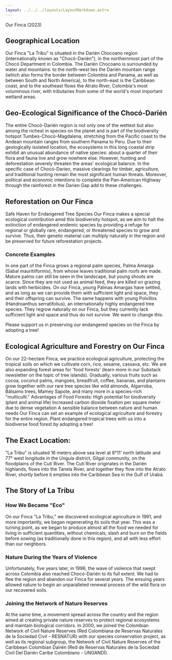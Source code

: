 ```yaml
---
layout: ../../../layouts/LayoutMarkdown.astro
---
```


Our Finca (2023)

<h2 id="region">Geographical Location</h2>
Our Finca "La Tribu" is situated in the Darién Chocoano region (internationally known as "Chocó-Darién"), in the northernmost part of the Chocó Department in Colombia. The Darién Chocoano is surrounded by water and mountains: to the north-west lies the Darién mountain range (which also forms the border between Colombia and Panama, as well as between South and North America), to the north-east is the Caribbean coast, and to the southeast flows the Atrato River, Colombia's most voluminous river, with tributaries from some of the world's most important wetland areas.
<h2 id="region-bedeutung">Geo-Ecological Significance of the Chocó-Darién</h2>
The entire Chocó-Darién region is not only one of the wettest but also among the richest in species on the planet and is part of the biodiversity hotspot Tumbes-Chocó-Magdalena, stretching from the Pacific coast to the Andean mountain ranges from southern Panama to Peru. Due to their geologically isolated location, the ecosystems in this long coastal strip exhibit an unusual abundance of native species: about a quarter of their flora and fauna live and grow nowhere else. However, hunting and deforestation severely threaten the areas' ecological balance. In the specific case of Chocó-Darien, massive clearings for timber, agriculture, and traditional hunting remain the most significant human threats. Moreover, political and economic intentions to complete the Pan-American Highway through the rainforest in the Darien Gap add to these challenges.
<h2 id="ideale-finca-1">Reforestation on Our Finca</h2>
Safe Haven for Endangered Tree Species
Our Finca makes a special ecological contribution amid this biodiversity hotspot, as we aim to halt the extinction of endangered endemic species by providing a refuge for regional or globally rare, endangered, or threatened species to grow and survive. Thus, their genetic material can multiply naturally in the region and be preserved for future reforestation projects.
<h3 id="ideale-finca-2">Concrete Examples</h3>
In one part of the Finca grows a regional palm species, Palma Amarga (Sabal mauritiiformis), from whose leaves traditional palm roofs are made. Mature palms can still be seen in the landscape, but young shoots are scarce. Since they are not used as animal feed, they are killed on grazing lands with herbicides. On our Finca, young Palmas Amargas have settled, and as long as we can provide them with sufficient light and space, they and their offspring can survive.
The same happens with young Polvillos (Handroanthus serratifolius), an internationally highly endangered tree species. They regrow naturally on our Finca, but they currently lack sufficient light and space and thus do not survive. We want to change this.

Please support us in preserving our endangered species on the Finca by adopting a tree!

<h2 id="ideale-finca-3">Ecological Agriculture and Forestry on Our Finca</h2>
On our 22-hectare Finca, we practice ecological agriculture, protecting the tropical soils on which we cultivate corn, rice, sesame, cassava, etc. We are also expanding forest areas for 'food forests' (learn more in our Substack newsletter on the topic of tree islands). Gradually, various fruits such as cocoa, coconut palms, mangoes, breadfruit, coffee, bananas, and plantains grow together with our rare tree species like wild almonds, Algarroba, Bálsamo trees, Mamey Sapote, and many more in a species-rich "multiculti."
Advantages of Food Forests:
High potential for biodiversity (plant and animal life)
Increased carbon dioxide fixation per square meter due to dense vegetation
A sensible balance between nature and human needs
Our Finca can set an example of ecological agriculture and forestry for the entire region.
Plant endangered tropical trees with us into a biodiverse food forest by adopting a tree!
<h2 id="lage-exakt">The Exact Location:</h2>
"La Tribu" is situated 16 meters above sea level at 8°11' north latitude and 77° west longitude in the Unguía district, Gilgal community, on the floodplains of the Cutí River. The Cutí River originates in the Darién highlands, flows into the Tanela River, and together they flow into the Atrato River, shortly before it empties into the Caribbean Sea in the Gulf of Urabá.
<h2 id="geschichte-tribu">The Story of La Tribu</h2>
<h3 id="geschichte-1">How We Became "Eco"</h3>
On our Finca "La Tribu," we discovered ecological agriculture in 1991, and more importantly, we began regenerating its soils that year. This was a turning point, as we began to produce almost all the food we needed for living in sufficient quantities, without chemicals, slash and burn on the fields before sowing (as traditionally done in this region), and all with less effort than our neighbors.
<h3 id="geschichte-2">Nature During the Years of Violence</h3>
Unfortunately, five years later, in 1996, the wave of violence that swept across Colombia also reached Chocó-Darién to its full extent. We had to flee the region and abandon our Finca for several years. The ensuing years allowed nature to begin an unparalleled renewal process of the wild flora on our recovered soils.
<h3>Joining the Network of Nature Reserves</h3>
At the same time, a movement spread across the country and the region aimed at creating private nature reserves to protect regional ecosystems and maintain biological corridors. In 2000, we joined the Colombian Network of Civil Nature Reserves (Red Colombiana de Reservas Naturales de la Sociedad Civil – RESNATUR) with our species conservation project, as well as its regional subgroup, the Network of Civil Nature Reserves of the Caribbean Colombian Dairén (Red de Reservas Naturales de la Sociedad Civil Del Darién Caribe Colombiano - UNGANDÍ).
